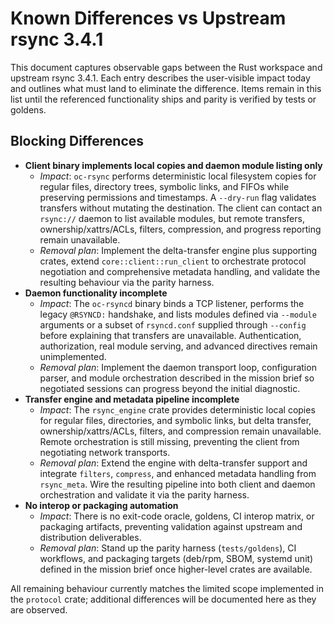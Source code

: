 # Known Differences vs Upstream rsync 3.4.1

This document captures observable gaps between the Rust workspace and upstream
rsync 3.4.1. Each entry describes the user-visible impact today and outlines
what must land to eliminate the difference. Items remain in this list until the
referenced functionality ships and parity is verified by tests or goldens.

## Blocking Differences

- **Client binary implements local copies and daemon module listing only**
  - *Impact*: `oc-rsync` performs deterministic local filesystem copies for
    regular files, directory trees, symbolic links, and FIFOs while preserving
    permissions and timestamps. A `--dry-run` flag validates transfers without
    mutating the destination. The client can contact an `rsync://` daemon to
    list available modules, but remote transfers, ownership/xattrs/ACLs,
    filters, compression, and progress reporting remain unavailable.
  - *Removal plan*: Implement the delta-transfer engine plus supporting crates,
    extend `core::client::run_client` to orchestrate protocol negotiation and
    comprehensive metadata handling, and validate the resulting behaviour via
    the parity harness.
- **Daemon functionality incomplete**
  - *Impact*: The `oc-rsyncd` binary binds a TCP listener, performs the legacy
    `@RSYNCD:` handshake, and lists modules defined via `--module` arguments or
    a subset of `rsyncd.conf` supplied through `--config` before explaining that
    transfers are unavailable. Authentication, authorization, real module
    serving, and advanced directives remain unimplemented.
  - *Removal plan*: Implement the daemon transport loop, configuration parser,
    and module orchestration described in the mission brief so negotiated
    sessions can progress beyond the initial diagnostic.
- **Transfer engine and metadata pipeline incomplete**
  - *Impact*: The `rsync_engine` crate provides deterministic local copies for
    regular files, directories, and symbolic links, but delta transfer,
    ownership/xattrs/ACLs, filters, and compression remain unavailable. Remote
    orchestration is still missing, preventing the client from negotiating
    network transports.
  - *Removal plan*: Extend the engine with delta-transfer support and integrate
    `filters`, `compress`, and enhanced metadata handling from `rsync_meta`.
    Wire the resulting pipeline into both client and daemon orchestration and
    validate it via the parity harness.
- **No interop or packaging automation**
  - *Impact*: There is no exit-code oracle, goldens, CI interop matrix, or
    packaging artifacts, preventing validation against upstream and distribution
    deliverables.
  - *Removal plan*: Stand up the parity harness (`tests/goldens`), CI workflows,
    and packaging targets (deb/rpm, SBOM, systemd unit) defined in the mission
    brief once higher-level crates are available.

All remaining behaviour currently matches the limited scope implemented in the
`protocol` crate; additional differences will be documented here as they are
observed.
